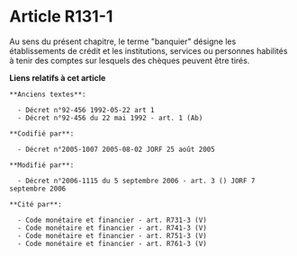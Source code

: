 # Article R131-1

Au sens du présent chapitre, le terme "banquier" désigne les établissements de crédit et les institutions, services ou
personnes habilités à tenir des comptes sur lesquels des chèques peuvent être tirés.

**Liens relatifs à cet article**

	**Anciens textes**:

	  - Décret n°92-456 1992-05-22 art 1
	  - Décret n°92-456 du 22 mai 1992 - art. 1 (Ab)

	**Codifié par**:

	  - Décret n°2005-1007 2005-08-02 JORF 25 août 2005

	**Modifié par**:

	  - Décret n°2006-1115 du 5 septembre 2006 - art. 3 () JORF 7 septembre 2006

	**Cité par**:

	  - Code monétaire et financier - art. R731-3 (V)
	  - Code monétaire et financier - art. R741-3 (V)
	  - Code monétaire et financier - art. R751-3 (V)
	  - Code monétaire et financier - art. R761-3 (V)
